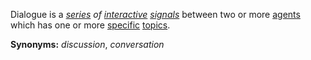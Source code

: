 Dialogue is a *[series](https://github.com/gcassel/Modular-Organization-Terminology/blob/master/terms/series.md) of [interactive](https://github.com/gcassel/Modular-Organization-Terminology/blob/master/terms/interaction.md) [signals](https://github.com/gcassel/Modular-Organization-Terminology/blob/master/terms/signal.md)* between two or more [agents](https://github.com/gcassel/Modular-Organization-Terminology/blob/master/terms/agent.md) which has one or more [specific](https://github.com/gcassel/Modular-Organization-Terminology/blob/master/terms/specific.md) [topics](https://github.com/gcassel/Modular-Organization-Terminology/blob/master/terms/topic.md).

**Synonyms:** *discussion*, *conversation*
